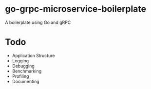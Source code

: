 # go-grpc-microservice-boilerplate
A boilerplate using Go and gRPC

# Todo
- Application Structure
- Logging
- Debugging
- Benchmarking
- Profiling
- Documenting